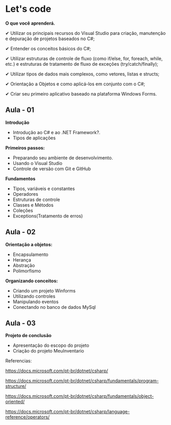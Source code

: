 # Let's code

**O que você aprenderá.**

✔ Utilizar os principais recursos do Visual Studio para criação, manutenção e depuração de projetos baseados no C#;

✔ Entender os conceitos básicos do C#;

✔ Utilizar estruturas de controle de fluxo (como if/else, for, foreach, while, etc.) e estruturas de tratamento de fluxo de exceções (try/catch/finally);

✔ Utilizar tipos de dados mais complexos, como vetores, listas e structs;

✔ Orientação a Objetos e como aplicá-los em conjunto com o C#;

✔ Criar seu primeiro aplicativo baseado na plataforma Windows Forms.


## Aula - 01

**Introdução**

- Introdução ao C# e ao .NET Framework?.
- Tipos de aplicações

**Primeiros passos:**

- Preparando seu ambiente de desenvolvimento.
- Usando o Visual Studio
- Controle de versão com Git e GitHub

**Fundamentos**

- Tipos, variáveis e constantes
- Operadores
- Estruturas de controle
- Classes e Métodos
- Coleções
- Exceptions(Tratamento de erros)

## Aula - 02

**Orientação a objetos:**

- Encapsulamento
- Herança
- Abstração
- Polimorfismo

**Organizando conceitos:**

- Criando um projeto Winforms
- Utilizando controles
- Manipulando eventos
- Conectando no banco de dados MySql

## Aula - 03

**Projeto de conclusão**

- Apresentação do escopo do projeto
- Criação do projeto MeuInventario


Referencias:

https://docs.microsoft.com/pt-br/dotnet/csharp/

https://docs.microsoft.com/pt-br/dotnet/csharp/fundamentals/program-structure/

https://docs.microsoft.com/pt-br/dotnet/csharp/fundamentals/object-oriented/

https://docs.microsoft.com/pt-br/dotnet/csharp/language-reference/operators/
